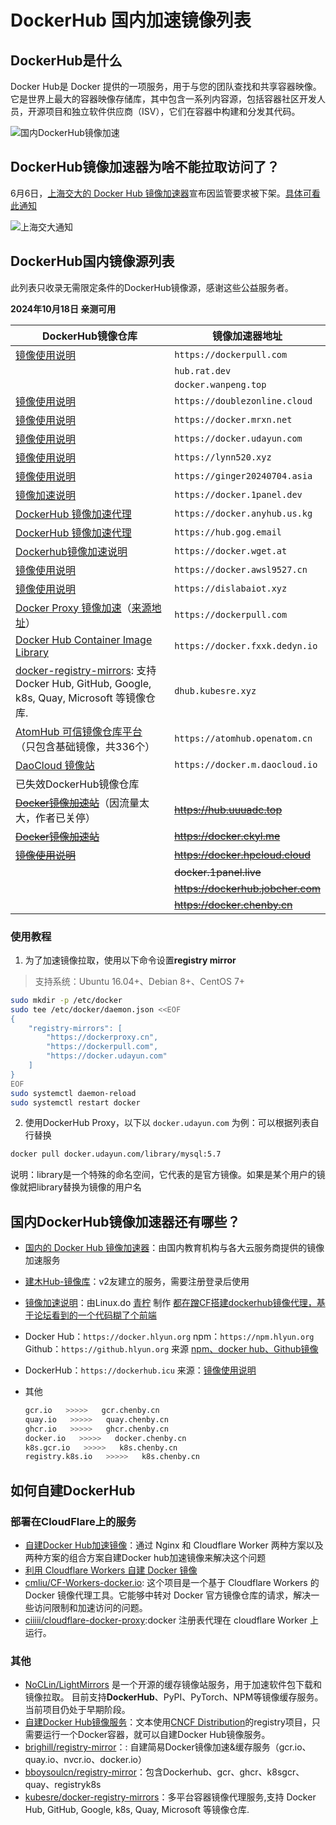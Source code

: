 # DockerHub 国内加速镜像列表

## DockerHub是什么

Docker Hub是 Docker 提供的一项服务，用于与您的团队查找和共享容器映像。 它是世界上最大的容器映像存储库，其中包含一系列内容源，包括容器社区开发人员，开源项目和独立软件供应商（ISV），它们在容器中构建和分发其代码。

![国内DockerHub镜像加速](https://b2.wwkejishe.top/WP-CDN-02/2022/202208041141287.webp)

## DockerHub镜像加速器为啥不能拉取访问了？

6月6日，[上海交大的 Docker Hub 镜像加速器](https://mirrors.ustc.edu.cn/help/dockerhub.html)宣布因监管要求被下架。[具体可看此通知](https://web.archive.org/web/20240606081039/https://sjtug.org/post/mirror-news/2024-06-06-takedown-dockerhub/)

![上海交大通知](https://b2.wwkejishe.top/WP-CDN-02/2024/202406082147076.webp)

## DockerHub国内镜像源列表

此列表只收录无需限定条件的DockerHub镜像源，感谢这些公益服务者。

**2024年10月18日 亲测可用**

| DockerHub镜像仓库                                            | 镜像加速器地址                    |
| ------------------------------------------------------------ | --------------------------------- |
| [镜像使用说明](https://dockerpull.com/)                       | `https://dockerpull.com`           |
|                                                              | `hub.rat.dev`                     |
|                                                              | `docker.wanpeng.top`              |
| [镜像使用说明](https://doublezonline.cloud/)                 | `https://doublezonline.cloud`     |
| [镜像使用说明](https://docker.mrxn.net/)                     | `https://docker.mrxn.net`         |
| [镜像使用说明](https://docker.udayun.com/)                     | `https://docker.udayun.com`         |
| [镜像使用说明](https://lynn520.xyz/)                         | `https://lynn520.xyz`             |
| [镜像使用说明](https://ginger20240704.asia/)                 | `https://ginger20240704.asia`     |
| [镜像加速说明](https://docker.1panel.dev/)                   | `https://docker.1panel.dev`       |
| [DockerHub 镜像加速代理](https://docker.anyhub.us.kg/)       | `https://docker.anyhub.us.kg`     |
| [DockerHub 镜像加速代理](https://hub.gog.email/)             | `https://hub.gog.email`           |
| [Dockerhub镜像加速说明](https://docker.wget.at/)             | `https://docker.wget.at`          |
| [镜像使用说明](https://docker.awsl9527.cn/)                  | `https://docker.awsl9527.cn`      |
| [镜像使用说明](https://dislabaiot.xyz/)                      | `https://dislabaiot.xyz`          |
| [Docker Proxy 镜像加速](https://dockerpull.com/)（[来源地址](https://linux.do/t/topic/114345)） | `https://dockerpull.com`          |
| [Docker Hub Container Image Library](https://docker.fxxk.dedyn.io/) | `https://docker.fxxk.dedyn.io`    |
| [docker-registry-mirrors](https://github.com/kubesre/docker-registry-mirrors): 支持 Docker Hub, GitHub, Google, k8s, Quay, Microsoft 等镜像仓库. | `dhub.kubesre.xyz`                |
| [AtomHub 可信镜像仓库平台 ](https://atomhub.openatom.cn/)（只包含基础镜像，共336个） | `https://atomhub.openatom.cn`     |
| [DaoCloud 镜像站](https://github.com/DaoCloud/public-image-mirror) | `https://docker.m.daocloud.io`    |
| 已失效DockerHub镜像仓库                                      |                                   |
| ~~[Docker镜像加速站](https://hub.uuuadc.top/)~~（因流量太大，作者已关停） | ~~https://hub.uuuadc.top~~        |
| ~~[Docker镜像加速站](https://docker.ckyl.me/)~~              | ~~https://docker.ckyl.me~~        |
| ~~[镜像使用说明](https://docker.hpcloud.cloud/)~~            | ~~https://docker.hpcloud.cloud~~  |
|                                                              | ~~docker.1panel.live~~            |
|                                                              | ~~https://dockerhub.jobcher.com~~ |
|                                                              | ~~https://docker.chenby.cn~~      |

### 使用教程

1. 为了加速镜像拉取，使用以下命令设置**registry mirror**

> 支持系统：Ubuntu 16.04+、Debian 8+、CentOS 7+

```sh
sudo mkdir -p /etc/docker
sudo tee /etc/docker/daemon.json <<EOF
{
    "registry-mirrors": [
        "https://dockerproxy.cn",
        "https://dockerpull.com",
        "https://docker.udayun.com"
    ]
}
EOF
sudo systemctl daemon-reload
sudo systemctl restart docker
```

2. 使用DockerHub Proxy，以下以 `docker.udayun.com` 为例：可以根据列表自行替换

```sh
docker pull docker.udayun.com/library/mysql:5.7
```

说明：library是一个特殊的命名空间，它代表的是官方镜像。如果是某个用户的镜像就把library替换为镜像的用户名

## 国内DockerHub镜像加速器还有哪些？

- [国内的 Docker Hub 镜像加速器](https://gist.github.com/y0ngb1n/7e8f16af3242c7815e7ca2f0833d3ea6?permalink_comment_id=5068535)：由国内教育机构与各大云服务商提供的镜像加速服务

- [建木Hub-镜像库](https://image.jianmuhub.com/)：v2友建立的服务，需要注册登录后使用

- [镜像加速说明](https://do.nark.eu.org/)：由Linux.do [青柠](https://linux.do/u/qning/summary) 制作 [都在蹭CF搭建dockerhub镜像代理，基于论坛看到的一个代码糊了个前端](https://linux.do/t/topic/107726/8)

- Docker Hub：`https://docker.hlyun.org`
  npm：`https://npm.hlyun.org`
  Github：`https://github.hlyun.org`
  来源 [npm、docker hub、Github镜像](https://linux.do/t/topic/108473) 
  
- DockerHub：`https://dockerhub.icu`    来源：[镜像使用说明](https://dockerhub.icu/)

- 其他

    ```sh
    gcr.io   >>>>>   gcr.chenby.cn
    quay.io   >>>>>   quay.chenby.cn
    ghcr.io   >>>>>   ghcr.chenby.cn
    docker.io   >>>>>   docker.chenby.cn
    k8s.gcr.io   >>>>>   k8s.chenby.cn
    registry.k8s.io   >>>>>   k8s.chenby.cn
    ```

## 如何自建DockerHub

### 部署在CloudFlare上的服务

- [自建Docker Hub加速镜像](https://blog.lty520.faith/%E5%8D%9A%E6%96%87/%E8%87%AA%E5%BB%BAdocker-hub%E5%8A%A0%E9%80%9F%E9%95%9C%E5%83%8F/#%e6%96%b9%e6%a1%88%e4%b8%80%e4%ba%8c%e6%95%b4%e5%90%88)：通过 Nginx 和 Cloudflare Worker 两种方案以及两种方案的组合方案自建Docker hub加速镜像来解决这个问题
- [利用 Cloudflare Workers 自建 Docker 镜像](https://singee.atlassian.net/wiki/spaces/MAIN/pages/5079084/Cloudflare+Workers+Docker)
- [cmliu/CF-Workers-docker.io](https://github.com/cmliu/CF-Workers-docker.io): 这个项目是一个基于 Cloudflare Workers 的 Docker 镜像代理工具。它能够中转对 Docker 官方镜像仓库的请求，解决一些访问限制和加速访问的问题。
- [ciiiii/cloudflare-docker-proxy](https://github.com/ciiiii/cloudflare-docker-proxy):docker 注册表代理在 cloudflare Worker 上运行。

### 其他

- [NoCLin/LightMirrors](https://github.com/NoCLin/LightMirrors) 是一个开源的缓存镜像站服务，用于加速软件包下载和镜像拉取。 目前支持**DockerHub**、PyPI、PyTorch、NPM等镜像缓存服务。 当前项目仍处于早期阶段。
- [自建Docker Hub镜像服务](https://www.yooo.ltd/2024/06/08/self-host-docker-hub-mirror/)：文本使用[CNCF Distribution](https://distribution.github.io/distribution)的registry项目，只需要运行一个Docker容器，就可以自建Docker Hub镜像服务。
- [brighill/registry-mirror](https://github.com/brighill/registry-mirror)：: 自建简易Docker镜像加速&缓存服务（gcr.io、quay.io、nvcr.io、docker.io）
- [bboysoulcn/registry-mirror](https://github.com/bboysoulcn/registry-mirror)：包含Dockerhub、gcr、ghcr、k8sgcr、quay、registryk8s
- [kubesre/docker-registry-mirrors](https://github.com/kubesre/docker-registry-mirrors)：多平台容器镜像代理服务,支持 Docker Hub, GitHub, Google, k8s, Quay, Microsoft 等镜像仓库.
